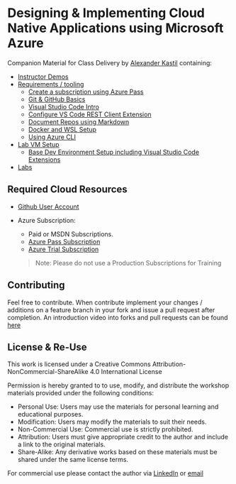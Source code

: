 # Designing & Implementing Cloud Native Applications using Microsoft Azure

Companion Material for Class Delivery by [Alexander Kastil](https://www.linkedin.com/in/alexander-kastil-3bb26511a/) containing:

  - [Instructor Demos](./demos)
  - [Requirements / tooling](./tooling)
    - [Create a subscription using Azure Pass](./tooling/05-azure-pass)
    - [Git & GitHub Basics](./tooling/01-git-hub/)
    - [Visual Studio Code Intro](./tooling/02-vscode)
    - [Configure VS Code REST Client Extension](./tooling/07-rest-client)
    - [Document Repos using Markdown](./tooling/03-markdown)
    - [Docker and WSL Setup](./tooling/08-docker-wsl)
    - [Using Azure CLI](./tooling/04-cli)
  - [Lab VM Setup](./setup)
    - [Base Dev Environment Setup including Visual Studio Code Extensions](./setup/#basics)
  - [Labs](./Labs)

## Required Cloud Resources

- [Github User Account](https://github.com/)

- Azure Subscription:

  - Paid or MSDN Subscriptions.
  - [Azure Pass Subscription](./tooling/05-azure-pass)
  - [Azure Trial Subscription](https://azure.microsoft.com/en-us/free/)

  >Note: Please do not use a Production Subscriptions for Training

## Contributing

Feel free to contribute. When contribute implement your changes / additions on a feature branch in your fork and issue a pull request after completion. An introduction video into forks and pull requests can be found [here](https://www.youtube.com/watch?v=nT8KGYVurIU)

## License & Re-Use

This work is licensed under a Creative Commons Attribution-NonCommercial-ShareAlike 4.0 International License

Permission is hereby granted to to use, modify, and distribute the workshop materials provided under the following conditions:

- Personal Use: Users may use the materials for personal learning and educational purposes.
- Modification: Users may modify the materials to suit their needs.
- Non-Commercial Use: Commercial use is strictly prohibited.
- Attribution: Users must give appropriate credit to the author and include a link to the original materials.
- Share-Alike: Any derivative works based on these materials must be shared under the same license terms.

For commercial use please contact the author via [LinkedIn](https://www.linkedin.com/in/alexander-kastil-3bb26511a/) or [email](mailto:alexander.kastil@integrations.at)
